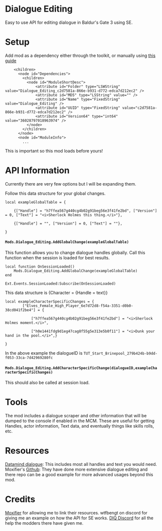 # Dialogue Editing
Easy to use API for editing dialogue in Baldur's Gate 3 using SE. 

# Setup
Add mod as a dependency either through the toolkit, or manually using [this guide](https://wiki.bg3.community/Tutorials/General/Basic/adding-mod-dependencies) 
```...
    <children>
      <node id="Dependencies">
        <children>
          <node id="ModuleShortDesc">
              <attribute id="Folder" type="LSWString" value="Dialogue_Editing_c2d7581a-866e-b931-d772-edca7d212ec2" />
              <attribute id="MD5" type="LSString" value="" />
              <attribute id="Name" type="FixedString" value="Dialogue_Editing" />
              <attribute id="UUID" type="FixedString" value="c2d7581a-866e-b931-d772-edca7d212ec2" />
              <attribute id="Version64" type="int64" value="36028797018963974" />
          </node>
        </children>
      </node>
      <node id="ModuleInfo">
        ...
```
This is important so this mod loads before yours!

# API Information
Currently there are very few options but I will be expanding them. 

Follow this data structure for your global changes.
```
local exampleGlobalTable = {

    {["Handle"] = "h7ffea567g440cg4b02g91beg56e3f41fe2bd", ["Version"] = 0, ["Text"] = "<i>Sherlock Holmes this thing.</i>"},

    {["Handle"] = "", ["Version"] = 0, ["Text"] = ""},

}
```

#### `Mods.Dialogue_Editing.AddGlobalChange(exampleGlobalTable)`

This function allows you to change dialogue handles globally. Call this function when the session is loaded for best results. 

```
local function OnSessionLoaded()
	Mods.Dialogue_Editing.AddGlobalChange(exampleGlobalTable)
end

Ext.Events.SessionLoaded:Subscribe(OnSessionLoaded)
```

This data structure is {Character = {Handle = text}}
```
local exampleCharacterSpecificChanges = {
        ["Elves_Female_High_Player_6e7d72d8-f54a-3351-d0b0-38cd041f2be4"] = {

            ["h7ffea567g440cg4b02g91beg56e3f41fe2bd"] = "<i>Sherlock Holmes moment.</i>",

            ["h0e1441fdg9d1eg47cag8f55g5e313e5b0f11"] = "<i>Dunk your hand in the pool.</i>",}

}
```
In the above example the dialogueID is `TUT_Start_Brinepool_279b424b-b9dd-f053-33ca-7d42969280fc`
#### `Mods.Dialogue_Editing.AddCharacterSpecificChange(dialogueID,exampleCharacterSpecificChanges)`

This should also be called at session load. 

# Tools
The mod includes a dialogue scraper and other information that will be dumped to the console if enabled in the MCM. 
These are useful for getting Handles, actor information, Text data, and eventually things like skills rolls, etc. 

# Resources
[Datamind dialogue](https://www.tumblr.com/roksik-dnd/727481314781102080/bg3-datamined-dialogue-google-drive): This includes most all handles and text you would need. 
Moxifier's [Github](https://github.com/Moxifer/bg3-dialog-timeline-edits/tree/main): They have done more extensive dialogue editing and there repo can be a good example for more advanced usages beyond this mod. 

# Credits
[Moxifier](https://next.nexusmods.com/profile/moxifer3/mods?gameId=3474) for allowing me to link their resources.
wtfbengt on discord for giving me an example on how the API for SE works. 
[DIQ Discord](https://discord.gg/baldursgoonsacks) for all the help the modders there have given me. 